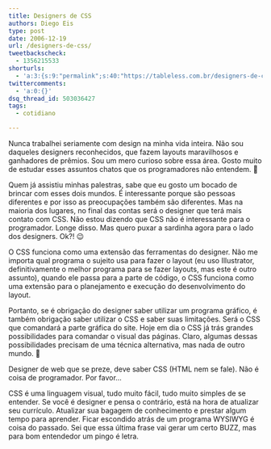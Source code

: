```yaml
---
title: Designers de CSS
authors: Diego Eis
type: post
date: 2006-12-19
url: /designers-de-css/
tweetbackscheck:
  - 1356215533
shorturls:
  - 'a:3:{s:9:"permalink";s:40:"https://tableless.com.br/designers-de-css";s:7:"tinyurl";s:26:"https://tinyurl.com/3hkkltv";s:4:"isgd";s:19:"https://is.gd/cPxC5w";}'
twittercomments:
  - 'a:0:{}'
dsq_thread_id: 503036427
tags:
  - cotidiano

---
```

Nunca trabalhei seriamente com design na minha vida inteira. Não sou daqueles designers reconhecidos, que fazem layouts maravilhosos e ganhadores de prêmios. Sou um mero curioso sobre essa área. Gosto muito de estudar esses assuntos chatos que os programadores não entendem. 🙂

Quem já assistiu minhas palestras, sabe que eu gosto um bocado de brincar com esses dois mundos. É interessante porque são pessoas diferentes e por isso as preocupações também são diferentes. Mas na maioria dos lugares, no final das contas será o designer que terá mais contato com CSS. Não estou dizendo que CSS não é interessante para o programador. Longe disso. Mas quero puxar a sardinha agora para o lado dos designers. Ok?! 😉

O CSS funciona como uma extensão das ferramentas do designer. Não me importa qual programa o sujeito usa para fazer o layout (eu uso Illustrator, definitivamente o melhor programa para se fazer layouts, mas este é outro assunto), quando ele passa para a parte de código, o CSS funciona como uma extensão para o planejamento e execução do desenvolvimento do layout.

Portanto, se é obrigação do designer saber utilizar um programa gráfico, é também obrigação saber utilizar o CSS e saber suas limitações. Será o CSS que comandará a parte gráfica do site. Hoje em dia o CSS já trás grandes possibilidades para comandar o visual das páginas. Claro, algumas dessas possibilidades precisam de uma técnica alternativa, mas nada de outro mundo. 🙂

Designer de web que se preze, deve saber CSS (HTML nem se fale). Não é coisa de programador. Por favor&#8230;
  
CSS é uma linguagem visual, tudo muito fácil, tudo muito simples de se entender. Se você é designer e pensa o contrário, está na hora de atualizar seu currículo. Atualizar sua bagagem de conhecimento e prestar algum tempo para aprender. Ficar escondido atrás de um programa WYSIWYG é coisa do passado. Sei que essa última frase vai gerar um certo BUZZ, mas para bom entendedor um pingo é letra.